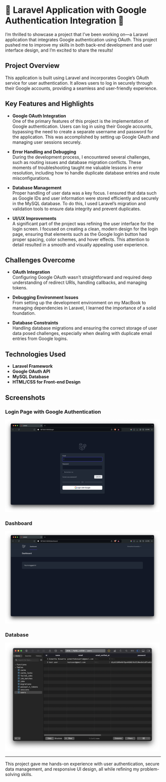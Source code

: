 # 🌟 Laravel Application with Google Authentication Integration 🌟

I’m thrilled to showcase a project that I’ve been working on—a Laravel application that integrates Google authentication using OAuth. This project pushed me to improve my skills in both back-end development and user interface design, and I’m excited to share the results!

## Project Overview

This application is built using Laravel and incorporates Google’s OAuth service for user authentication. It allows users to log in securely through their Google accounts, providing a seamless and user-friendly experience.

## Key Features and Highlights

- **Google OAuth Integration**  
  One of the primary features of this project is the implementation of Google authentication. Users can log in using their Google accounts, bypassing the need to create a separate username and password for the application. This was accomplished by setting up Google OAuth and managing user sessions securely.

- **Error Handling and Debugging**  
  During the development process, I encountered several challenges, such as routing issues and database migration conflicts. These moments of troubleshooting taught me valuable lessons in error resolution, including how to handle duplicate database entries and route misconfigurations.

- **Database Management**  
  Proper handling of user data was a key focus. I ensured that data such as Google IDs and user information were stored efficiently and securely in the MySQL database. To do this, I used Laravel’s migration and validation tools to ensure data integrity and prevent duplicates.

- **UI/UX Improvements**  
  A significant part of the project was refining the user interface for the login screen. I focused on creating a clean, modern design for the login page, ensuring that elements such as the Google login button had proper spacing, color schemes, and hover effects. This attention to detail resulted in a smooth and visually appealing user experience.

## Challenges Overcome

- **OAuth Integration**  
  Configuring Google OAuth wasn’t straightforward and required deep understanding of redirect URIs, handling callbacks, and managing tokens.

- **Debugging Environment Issues**  
  From setting up the development environment on my MacBook to managing dependencies in Laravel, I learned the importance of a solid foundation.

- **Database Constraints**  
  Handling database migrations and ensuring the correct storage of user data posed challenges, especially when dealing with duplicate email entries from Google logins.

## Technologies Used

- **Laravel Framework**
- **Google OAuth API**
- **MySQL Database**
- **HTML/CSS for Front-end Design**

## Screenshots

### Login Page with Google Authentication
<img src="Screenshots/Login screen.png" alt="Web Interface" width="500"/>

### Dashboard
<img src="Screenshots/dashboard.png" alt="Web Interface" width="500"/>

### Database
<img src="Screenshots/Database.png" alt="Web Interface" width="500"/>

---

This project gave me hands-on experience with user authentication, secure data management, and responsive UI design, all while refining my problem-solving skills.
